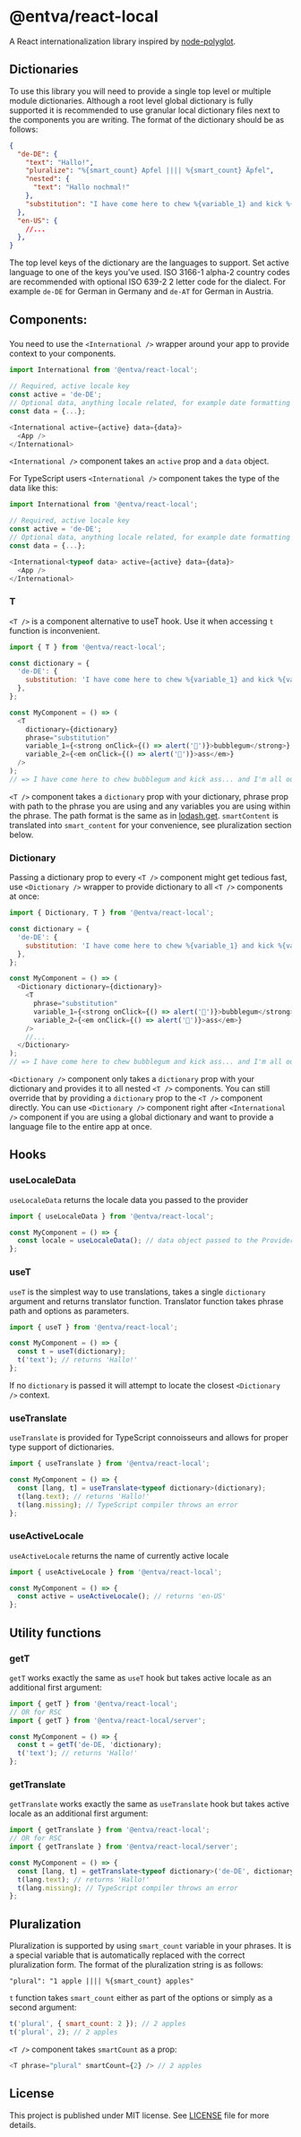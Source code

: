 @entva/react-local
=============

A React internationalization library inspired by [node-polyglot](https://airbnb.io/polyglot.js/).

## Dictionaries

To use this library you will need to provide a single top level or multiple module dictionaries. Although a root level global dictionary is fully supported it is recommended to use granular local dictionary files next to the components you are writing. The format of the dictionary should be as follows:

```json
{
  "de-DE": {
    "text": "Hallo!",
    "pluralize": "%{smart_count} Apfel |||| %{smart_count} Äpfel",
    "nested": {
      "text": "Hallo nochmal!"
    },
    "substitution": "I have come here to chew %{variable_1} and kick %{variable_2}... and I'm all out of %{variable_1}."
  },
  "en-US": {
    //...
  },
}
```

The top level keys of the dictionary are the languages to support. Set active language to one of the keys you've used. ISO 3166-1 alpha-2 country codes are recommended with optional ISO 639-2 2 letter code for the dialect. For example `de-DE` for German in Germany and `de-AT` for German in Austria.


## Components:

### <International />

You need to use the `<International />` wrapper around your app to provide context to your components.
```javascript
import International from '@entva/react-local';

// Required, active locale key
const active = 'de-DE';
// Optional data, anything locale related, for example date formatting options
const data = {...};

<International active={active} data={data}>
  <App />
</International>
```
`<International />` component takes an `active` prop and a `data` object.

For TypeScript users `<International />` component takes the type of the data like this:

```typescript
import International from '@entva/react-local';

// Required, active locale key
const active = 'de-DE';
// Optional data, anything locale related, for example date formatting options
const data = {...};

<International<typeof data> active={active} data={data}>
  <App />
</International>
```


### T

`<T />` is a component alternative to useT hook. Use it when accessing `t` function is inconvenient.

```javascript
import { T } from '@entva/react-local';

const dictionary = {
  'de-DE': {
    substitution: 'I have come here to chew %{variable_1} and kick %{variable_2}... and I\'m all out of %{variable_1}.',
  },
};

const MyComponent = () => (
  <T
    dictionary={dictionary}
    phrase="substitution"
    variable_1={<strong onClick={() => alert('🍬')}>bubblegum</strong>}
    variable_2={<em onClick={() => alert('🍑')}>ass</em>}
  />
);
// => I have come here to chew bubblegum and kick ass... and I'm all out of bubblegum.
```

`<T />` component takes a `dictionary` prop with your dictionary, phrase prop with path to the phrase you are using and any variables you are using within the phrase. The path format is the same as in [lodash.get](https://lodash.com/docs/4.17.15#get). `smartContent` is translated into `smart_content` for your convenience, see pluralization section below.

### Dictionary

Passing a dictionary prop to every `<T />` component might get tedious fast, use `<Dictionary />` wrapper to provide dictionary to all `<T />` components at once:

```javascript
import { Dictionary, T } from '@entva/react-local';

const dictionary = {
  'de-DE': {
    substitution: 'I have come here to chew %{variable_1} and kick %{variable_2}... and I\'m all out of %{variable_1}.',
  },
};

const MyComponent = () => (
  <Dictionary dictionary={dictionary}>
    <T
      phrase="substitution"
      variable_1={<strong onClick={() => alert('🍬')}>bubblegum</strong>}
      variable_2={<em onClick={() => alert('🍑')}>ass</em>}
    />
    //...
  </Dictionary>
);
// => I have come here to chew bubblegum and kick ass... and I'm all out of bubblegum.
```

`<Dictionary />` component only takes a `dictionary` prop with your dictionary and provides it to all nested `<T />` components. You can still override that by providing a `dictionary` prop to the `<T />` component directly. You can use `<Dictionary />` component right after `<International />` component if you are using a global dictionary and want to provide a language file to the entire app at once.

## Hooks

### useLocaleData

`useLocaleData` returns the locale data you passed to the provider

```javascript
import { useLocaleData } from '@entva/react-local';

const MyComponent = () => {
  const locale = useLocaleData(); // data object passed to the Provider wrapper
};

```

### useT

`useT` is the simplest way to use translations, takes a single `dictionary` argument and returns translator function. Translator function takes phrase path and options as parameters.

```javascript
import { useT } from '@entva/react-local';

const MyComponent = () => {
  const t = useT(dictionary);
  t('text'); // returns 'Hallo!'
};
```

If no `dictionary` is passed it will attempt to locate the closest `<Dictionary />` context.

### useTranslate

`useTranslate` is provided for TypeScript connoisseurs and allows for proper type support of dictionaries.

```typescript
import { useTranslate } from '@entva/react-local';

const MyComponent = () => {
  const [lang, t] = useTranslate<typeof dictionary>(dictionary);
  t(lang.text); // returns 'Hallo!'
  t(lang.missing); // TypeScript compiler throws an error
};
```

### useActiveLocale

`useActiveLocale` returns the name of currently active locale

```javascript
import { useActiveLocale } from '@entva/react-local';

const MyComponent = () => {
  const active = useActiveLocale(); // returns 'en-US'
};
```

## Utility functions

### getT

`getT` works exactly the same as `useT` hook but takes active locale as an additional first argument:

```javascript
import { getT } from '@entva/react-local';
// OR for RSC
import { getT } from '@entva/react-local/server';

const MyComponent = () => {
  const t = getT('de-DE, 'dictionary);
  t('text'); // returns 'Hallo!'
};
```

### getTranslate

`getTranslate` works exactly the same as `useTranslate` hook but takes active locale as an additional first argument:

```typescript
import { getTranslate } from '@entva/react-local';
// OR for RSC
import { getTranslate } from '@entva/react-local/server';

const MyComponent = () => {
  const [lang, t] = getTranslate<typeof dictionary>('de-DE', dictionary);
  t(lang.text); // returns 'Hallo!'
  t(lang.missing); // TypeScript compiler throws an error
};
```

## Pluralization

Pluralization is supported by using `smart_count` variable in your phrases. It is a special variable that is automatically replaced with the correct pluralization form. The format of the pluralization string is as follows:

```
"plural": "1 apple |||| %{smart_count} apples"
```

`t` function takes `smart_count` either as part of the options or simply as a second argument:

```javascript
t('plural', { smart_count: 2 }); // 2 apples
t('plural', 2); // 2 apples
```

`<T />` component takes `smartCount` as a prop:

```javascript
<T phrase="plural" smartCount={2} /> // 2 apples
```

## License

This project is published under MIT license. See [LICENSE](LICENSE) file for more details.
